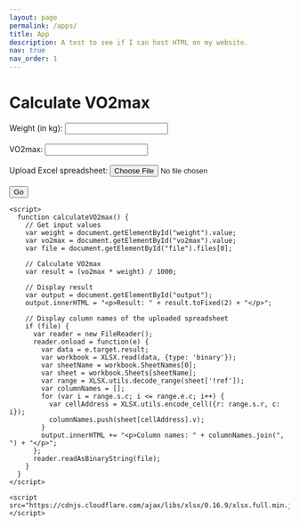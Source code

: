 ```yaml
---
layout: page
permalink: /apps/
title: App
description: A test to see if I can host HTML on my website. 
nav: true
nav_order: 1
---
```


<html>
  <head>
    <meta charset="UTF-8">
    <title>Calculate VO2max</title>
  </head>
  <body>
    <h1>Calculate VO2max</h1>
    <form id="vo2max-form">
      <label for="weight">Weight (in kg):</label>
      <input type="number" id="weight" name="weight" required><br><br>
      <label for="vo2max">VO2max:</label>
      <input type="number" id="vo2max" name="vo2max" step="0.01" required><br><br>
      <label for="file">Upload Excel spreadsheet:</label>
      <input type="file" id="file" name="file"><br><br>
      <input type="button" value="Go" onclick="calculateVO2max()">
    </form>
    <div id="output"></div>
    
    <script>
      function calculateVO2max() {
        // Get input values
        var weight = document.getElementById("weight").value;
        var vo2max = document.getElementById("vo2max").value;
        var file = document.getElementById("file").files[0];
        
        // Calculate VO2max
        var result = (vo2max * weight) / 1000;
        
        // Display result
        var output = document.getElementById("output");
        output.innerHTML = "<p>Result: " + result.toFixed(2) + "</p>";
        
        // Display column names of the uploaded spreadsheet
        if (file) {
          var reader = new FileReader();
          reader.onload = function(e) {
            var data = e.target.result;
            var workbook = XLSX.read(data, {type: 'binary'});
            var sheetName = workbook.SheetNames[0];
            var sheet = workbook.Sheets[sheetName];
            var range = XLSX.utils.decode_range(sheet['!ref']);
            var columnNames = [];
            for (var i = range.s.c; i <= range.e.c; i++) {
              var cellAddress = XLSX.utils.encode_cell({r: range.s.r, c: i});
              columnNames.push(sheet[cellAddress].v);
            }
            output.innerHTML += "<p>Column names: " + columnNames.join(", ") + "</p>";
          };
          reader.readAsBinaryString(file);
        }
      }
    </script>
    
    <script src="https://cdnjs.cloudflare.com/ajax/libs/xlsx/0.16.9/xlsx.full.min.js"></script>
  </body>
</html>

